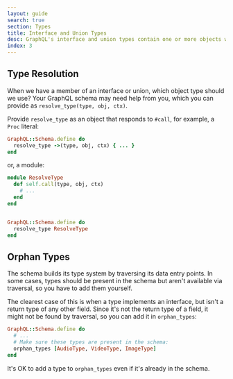 ```yaml
---
layout: guide
search: true
section: Types
title: Interface and Union Types
desc: GraphQL's interface and union types contain one or more objects with something in common
index: 3
---
```


## Type Resolution

When we have a member of an interface or union, which object type should we use? Your GraphQL schema may need help from you, which you can provide as `resolve_type(type, obj, ctx)`.

Provide `resolve_type` as an object that responds to `#call`, for example, a `Proc` literal:

```ruby
GraphQL::Schema.define do
  resolve_type ->(type, obj, ctx) { ... }
end
```

or, a module:

```ruby
module ResolveType
  def self.call(type, obj, ctx)
    # ...
  end
end


GraphQL::Schema.define do
  resolve_type ResolveType
end
```

## Orphan Types

The schema builds its type system by traversing its data entry points. In some cases, types should be present in the schema but aren't available via traversal, so you have to add them yourself.

The clearest case of this is when a type implements an interface, but isn't a return type of any other field. Since it's not the return type of a field, it might not be found by traversal, so you can add it in `orphan_types`:

```ruby
GraphQL::Schema.define do
  # ...
  # Make sure these types are present in the schema:
  orphan_types [AudioType, VideoType, ImageType]
end
```

It's OK to add a type to `orphan_types` even if it's already in the schema.
